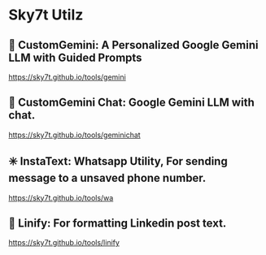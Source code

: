 # Sky7t Utilz

## 🧿 CustomGemini: A Personalized Google Gemini LLM with Guided Prompts
https://sky7t.github.io/tools/gemini

## 🧿 CustomGemini Chat: Google Gemini LLM with chat.
https://sky7t.github.io/tools/geminichat

## ✳️ InstaText: Whatsapp Utility, For sending message to a unsaved phone number.
https://sky7t.github.io/tools/wa

## 💼 Linify: For formatting Linkedin post text.
https://sky7t.github.io/tools/linify

